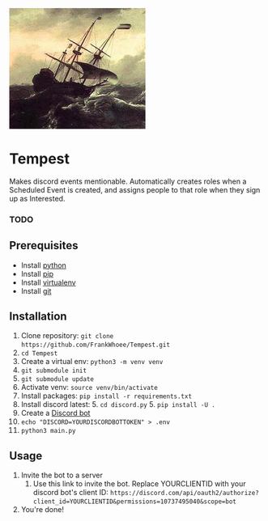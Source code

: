 ![](tempest.png)
# Tempest
Makes discord events mentionable. Automatically creates roles when a Scheduled Event is created, and assigns people to that role when they sign up as Interested.

### TODO

## Prerequisites
* Install [python](https://wiki.python.org/moin/BeginnersGuide/Download)
* Install [pip](https://pip.pypa.io/en/stable/installation/)
* Install [virtualenv](https://pypi.org/project/virtualenv/)
* Install [git](https://git-scm.com/book/en/v2/Getting-Started-Installing-Git)

## Installation

1. Clone repository: `git clone https://github.com/FrankWhoee/Tempest.git`
2. `cd Tempest`
3. Create a virtual env: `python3 -m venv venv`
4. `git submodule init`
4. `git submodule update`
4. Activate venv: `source venv/bin/activate`
5. Install packages: `pip install -r requirements.txt`
5. Install discord latest:
    5. `cd discord.py`
    5. `pip install -U .`
7. Create a [Discord bot](https://discordpy.readthedocs.io/en/stable/discord.html)
8. `echo "DISCORD=YOURDISCORDBOTTOKEN" > .env`
9. `python3 main.py`
## Usage
1. Invite the bot to a server
    1. Use this link to invite the bot. Replace YOURCLIENTID with your discord bot's client ID: `https://discord.com/api/oauth2/authorize?client_id=YOURCLIENTID&permissions=10737495040&scope=bot` 
7. You're done!
